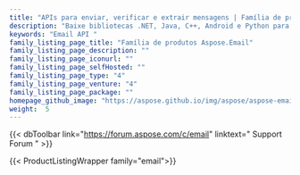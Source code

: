 ```yaml
---
title: "APIs para enviar, verificar e extrair mensagens | Família de produtos Aspose.Email"
description: "Baixe bibliotecas .NET, Java, C++, Android e Python para criar, manipular, converter, enviar ou receber mensagens de e-mail. Crie arquivos de armazenamento de mensagens ou extraia conteúdo de PST, OST e MBOX. Conecte-se via IMAP, POP3 ou Exchange, bem como crie ou consuma padrões de recorrência."
keywords: "Email API "
family_listing_page_title: "Família de produtos Aspose.Email"
family_listing_page_description: ""
family_listing_page_iconurl: ""
family_listing_page_selfHosted: ""
family_listing_page_type: "4"
family_listing_page_venture: "4"
family_listing_page_package: ""
homepage_github_image: "https://aspose.github.io/img/aspose/aspose-email.png"
weight:  5
---
```


{{< dbToolbar link="https://forum.aspose.com/c/email" linktext=" Support Forum " >}}

{{< ProductListingWrapper family="email">}}

